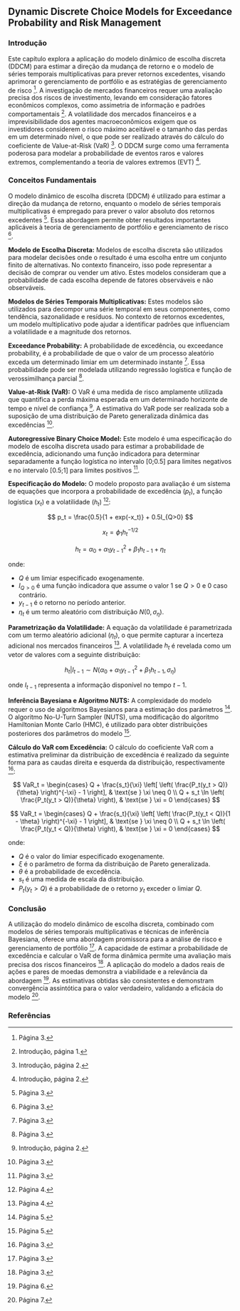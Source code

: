 ## Dynamic Discrete Choice Models for Exceedance Probability and Risk Management

### Introdução
Este capítulo explora a aplicação do modelo dinâmico de escolha discreta (DDCM) para estimar a direção da mudança de retorno e o modelo de séries temporais multiplicativas para prever retornos excedentes, visando aprimorar o gerenciamento de portfólio e as estratégias de gerenciamento de risco [^3]. A investigação de mercados financeiros requer uma avaliação precisa dos riscos de investimento, levando em consideração fatores econômicos complexos, como assimetria de informação e padrões comportamentais [^1]. A volatilidade dos mercados financeiros e a imprevisibilidade dos agentes macroeconômicos exigem que os investidores considerem o risco máximo aceitável e o tamanho das perdas em um determinado nível, o que pode ser realizado através do cálculo do coeficiente de Value-at-Risk (VaR) [^2]. O DDCM surge como uma ferramenta poderosa para modelar a probabilidade de eventos raros e valores extremos, complementando a teoria de valores extremos (EVT) [^2].

### Conceitos Fundamentais

O modelo dinâmico de escolha discreta (DDCM) é utilizado para estimar a direção da mudança de retorno, enquanto o modelo de séries temporais multiplicativas é empregado para prever o valor absoluto dos retornos excedentes [^3]. Essa abordagem permite obter resultados importantes aplicáveis à teoria de gerenciamento de portfólio e gerenciamento de risco [^3].

**Modelo de Escolha Discreta:** Modelos de escolha discreta são utilizados para modelar decisões onde o resultado é uma escolha entre um conjunto finito de alternativas. No contexto financeiro, isso pode representar a decisão de comprar ou vender um ativo. Estes modelos consideram que a probabilidade de cada escolha depende de fatores observáveis e não observáveis.

**Modelos de Séries Temporais Multiplicativas:** Estes modelos são utilizados para decompor uma série temporal em seus componentes, como tendência, sazonalidade e resíduos. No contexto de retornos excedentes, um modelo multiplicativo pode ajudar a identificar padrões que influenciam a volatilidade e a magnitude dos retornos.

**Exceedance Probability:** A probabilidade de excedência, ou exceedance probability, é a probabilidade de que o valor de um processo aleatório exceda um determinado limiar em um determinado instante [^3]. Essa probabilidade pode ser modelada utilizando regressão logística e função de verossimilhança parcial [^3].

**Value-at-Risk (VaR):** O VaR é uma medida de risco amplamente utilizada que quantifica a perda máxima esperada em um determinado horizonte de tempo e nível de confiança [^2]. A estimativa do VaR pode ser realizada sob a suposição de uma distribuição de Pareto generalizada dinâmica das excedências [^3].

**Autoregressive Binary Choice Model:** Este modelo é uma especificação do modelo de escolha discreta usado para estimar a probabilidade de excedência, adicionando uma função indicadora para determinar separadamente a função logística no intervalo [0;0.5] para limites negativos e no intervalo [0.5;1] para limites positivos [^3].

**Especificação do Modelo:**
O modelo proposto para avaliação é um sistema de equações que incorpora a probabilidade de excedência ($p_t$), a função logística ($x_t$) e a volatilidade ($h_t$) [^4]:

$$ p_t = \frac{0.5}{1 + exp(-x_t)} + 0.5I_{Q>0} $$

$$ x_t = \phi_1 h_t^{-1/2} $$

$$ h_t = \alpha_0 + \alpha_1 y_{t-1}^2 + \beta_1 h_{t-1} + \eta_t $$

onde:
- $Q$ é um limiar especificado exogenamente.
- $I_{Q>0}$ é uma função indicadora que assume o valor 1 se $Q > 0$ e 0 caso contrário.
- $y_{t-1}$ é o retorno no período anterior.
- $\eta_t$ é um termo aleatório com distribuição $N(0, \sigma_\eta)$.

**Parametrização da Volatilidade:**
A equação da volatilidade é parametrizada com um termo aleatório adicional ($\eta_t$), o que permite capturar a incerteza adicional nos mercados financeiros [^4]. A volatilidade $h_t$ é revelada como um vetor de valores com a seguinte distribuição:

$$ h_t | I_{t-1} \sim N(\alpha_0 + \alpha_1 y_{t-1}^2 + \beta_1 h_{t-1}, \sigma_\eta) $$

onde $I_{t-1}$ representa a informação disponível no tempo $t-1$.

**Inferência Bayesiana e Algoritmo NUTS:**
A complexidade do modelo requer o uso de algoritmos Bayesianos para a estimação dos parâmetros [^5]. O algoritmo No-U-Turn Sampler (NUTS), uma modificação do algoritmo Hamiltonian Monte Carlo (HMC), é utilizado para obter distribuições posteriores dos parâmetros do modelo [^5].

**Cálculo do VaR com Excedência:**
O cálculo do coeficiente VaR com a estimativa preliminar da distribuição de excedência é realizado da seguinte forma para as caudas direita e esquerda da distribuição, respectivamente [^3]:

$$
VaR_t =
\begin{cases}
Q + \frac{s_t}{\xi} \left[ \left( \frac{P_t(y_t > Q)}{\theta} \right)^{-\xi} - 1 \right], & \text{se } \xi \neq 0 \\
Q + s_t \ln \left( \frac{P_t(y_t > Q)}{\theta} \right), & \text{se } \xi = 0
\end{cases}
$$

$$
VaR_t =
\begin{cases}
Q + \frac{s_t}{\xi} \left[ \left( \frac{P_t(y_t < Q)}{1 - \theta} \right)^{-\xi} - 1 \right], & \text{se } \xi \neq 0 \\
Q + s_t \ln \left( \frac{P_t(y_t < Q)}{\theta} \right), & \text{se } \xi = 0
\end{cases}
$$

onde:
- $Q$ é o valor do limiar especificado exogenamente.
- $\xi$ é o parâmetro de forma da distribuição de Pareto generalizada.
- $\theta$ é a probabilidade de excedência.
- $s_t$ é uma medida de escala da distribuição.
- $P_t(y_t > Q)$ é a probabilidade de o retorno $y_t$ exceder o limiar $Q$.

### Conclusão

A utilização do modelo dinâmico de escolha discreta, combinado com modelos de séries temporais multiplicativas e técnicas de inferência Bayesiana, oferece uma abordagem promissora para a análise de risco e gerenciamento de portfólio [^3]. A capacidade de estimar a probabilidade de excedência e calcular o VaR de forma dinâmica permite uma avaliação mais precisa dos riscos financeiros [^3]. A aplicação do modelo a dados reais de ações e pares de moedas demonstra a viabilidade e a relevância da abordagem [^6]. As estimativas obtidas são consistentes e demonstram convergência assintótica para o valor verdadeiro, validando a eficácia do modelo [^7].

### Referências
[^1]: Introdução, página 1.
[^2]: Introdução, página 2.
[^3]: Página 3.
[^4]: Página 4.
[^5]: Página 5.
[^6]: Página 6.
[^7]: Página 7.
<!-- END -->